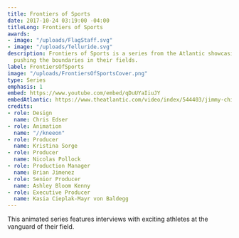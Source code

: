 ```yaml
---
title: Frontiers of Sports
date: 2017-10-24 03:19:00 -04:00
titleLong: Frontiers of Sports
awards:
- image: "/uploads/FlagStaff.svg"
- image: "/uploads/Telluride.svg"
description: Frontiers of Sports is a series from the Atlantic showcasing athletes
  pushing the boundaries in their fields.
label: FrontiersOfSports
image: "/uploads/FrontiersOfSportsCover.png"
type: Series
emphasis: 1
embed: https://www.youtube.com/embed/qDuUYaIiuJY
embedAtlantic: https://www.theatlantic.com/video/index/544403/jimmy-chin-interview-climbing-photography-film/
credits:
- role: Design
  name: Chris Edser
- role: Animation
  name: "//kneeon"
- role: Producer
  name: Kristina Sorge
- role: Producer
  name: Nicolas Pollock
- role: Production Manager
  name: Brian Jimenez
- role: Senior Producer
  name: Ashley Bloom Kenny
- role: Executive Producer
  name: Kasia Cieplak-Mayr von Baldegg
---
```


This animated series features interviews with exciting athletes at the vanguard of their field.